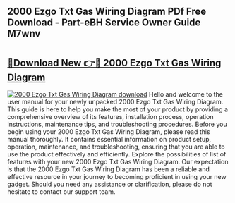 ## 2000 Ezgo Txt Gas Wiring Diagram PDf Free Download - Part-eBH Service Owner Guide M7wnv

# <h2><a href="http://dfobujn.blite.top/?on=2000+Ezgo+Txt+Gas+Wiring+Diagram">🔗Download New 👉🔴 2000 Ezgo Txt Gas Wiring Diagram</a></h2>

[![2000 Ezgo Txt Gas Wiring Diagram download](https://i.imgur.com/lujVjoI.png)](http://dfobujn.blite.top/?on=2000+Ezgo+Txt+Gas+Wiring+Diagram)
Hello and welcome to the user manual for your newly unpacked 2000 Ezgo Txt Gas Wiring Diagram. This guide is here to help you make the most of your product by providing a comprehensive overview of its features, installation process, operation instructions, maintenance tips, and troubleshooting procedures. Before you begin using your 2000 Ezgo Txt Gas Wiring Diagram, please read this manual thoroughly. It contains essential information on product setup, operation, maintenance, and troubleshooting, ensuring that you are able to use the product effectively and efficiently. Explore the possibilities of list of features with your new 2000 Ezgo Txt Gas Wiring Diagram. Our expectation is that the 2000 Ezgo Txt Gas Wiring Diagram has been a reliable and effective resource in your journey to becoming proficient in using your new gadget. Should you need any assistance or clarification, please do not hesitate to contact our support team.
